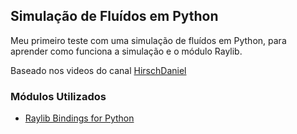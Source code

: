 ## Simulação de Fluídos em Python

Meu primeiro teste com uma simulação de fluídos em Python, para aprender como funciona a simulação e o módulo Raylib.

Baseado nos videos do canal [HirschDaniel](https://www.youtube.com/@HirschDaniel)

### Módulos Utilizados
 - [Raylib Bindings for Python](https://electronstudio.github.io/raylib-python-cffi/index.html)
